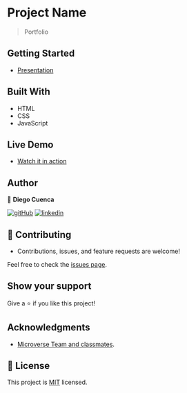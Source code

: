 # Project Name

> Portfolio

## Getting Started

- [Presentation](TBD)

## Built With

- HTML
- CSS
- JavaScript

## Live Demo 

- [Watch it in action](https://dgcuenca.github.io/Portfolio/)

## Author

👤 **Diego Cuenca**

[![gitHub](https://img.shields.io/badge/-GitHub-000?style=for-the-badge&logo=github&logoColor=white)](https://github.com/dgcuenca) [![linkedin](https://img.shields.io/badge/dgcuenca-0A66C2?style=for-the-badge&logo=linkedin&logoColor=white)](https://linkedin.com/in/dgcuenca)

## 🤝 Contributing <a name="contributing"></a>

- Contributions, issues, and feature requests are welcome!

Feel free to check the [issues page](https://github.com/dgcuenca/Portfolio/issues).

## Show your support

Give a ⭐️ if you like this project!

## Acknowledgments

- [Microverse Team and classmates](https://www.microverse.org/).

## 📝 License

This project is [MIT](./LICENSE) licensed.